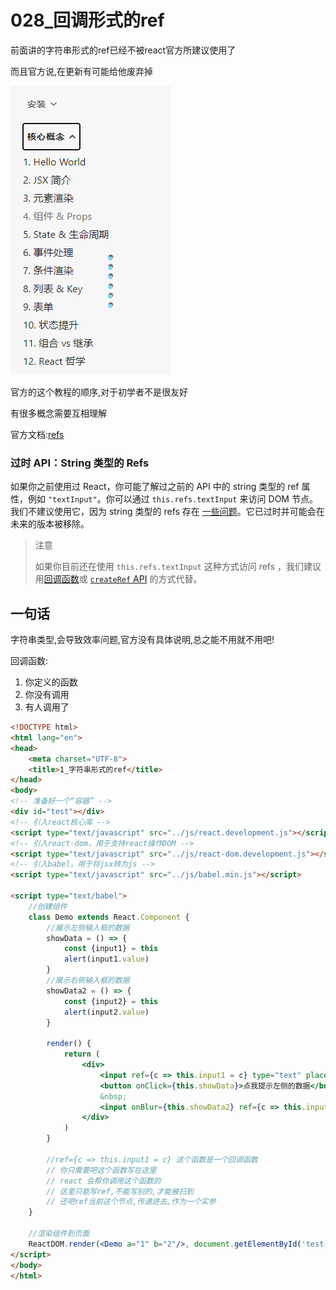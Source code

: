 # 028_回调形式的ref



前面讲的字符串形式的ref已经不被react官方所建议使用了

而且官方说,在更新有可能给他废弃掉

![image-20210310135505391](img/image-20210310135505391.png)

官方的这个教程的顺序,对于初学者不是很友好

有很多概念需要互相理解





官方文档:[refs](https://react.docschina.org/docs/refs-and-the-dom.html)



### 过时 API：String 类型的 Refs

如果你之前使用过 React，你可能了解过之前的 API 中的 string 类型的 ref 属性，例如 `"textInput"`。你可以通过 `this.refs.textInput` 来访问 DOM 节点。我们不建议使用它，因为 string 类型的 refs 存在 [一些问题](https://github.com/facebook/react/pull/8333#issuecomment-271648615)。它已过时并可能会在未来的版本被移除。

> 注意
>
> 如果你目前还在使用 `this.refs.textInput` 这种方式访问 refs ，我们建议用[回调函数](https://react.docschina.org/docs/refs-and-the-dom.html#callback-refs)或 [`createRef` API](https://react.docschina.org/docs/refs-and-the-dom.html#creating-refs) 的方式代替。

## 一句话

字符串类型,会导致效率问题,官方没有具体说明,总之能不用就不用吧!



回调函数:

1. 你定义的函数
2. 你没有调用
3. 有人调用了



```html
<!DOCTYPE html>
<html lang="en">
<head>
    <meta charset="UTF-8">
    <title>1_字符串形式的ref</title>
</head>
<body>
<!-- 准备好一个“容器” -->
<div id="test"></div>
<!-- 引入react核心库 -->
<script type="text/javascript" src="../js/react.development.js"></script>
<!-- 引入react-dom，用于支持react操作DOM -->
<script type="text/javascript" src="../js/react-dom.development.js"></script>
<!-- 引入babel，用于将jsx转为js -->
<script type="text/javascript" src="../js/babel.min.js"></script>

<script type="text/babel">
    //创建组件
    class Demo extends React.Component {
        //展示左侧输入框的数据
        showData = () => {
            const {input1} = this
            alert(input1.value)
        }
        //展示右侧输入框的数据
        showData2 = () => {
            const {input2} = this
            alert(input2.value)
        }

        render() {
            return (
                <div>
                    <input ref={c => this.input1 = c} type="text" placeholder="点击按钮提示数据"/>&nbsp;
                    <button onClick={this.showData}>点我提示左侧的数据</button>
                    &nbsp;
                    <input onBlur={this.showData2} ref={c => this.input2 = c} type="text" placeholder="失去焦点提示数据"/>&nbsp;
                </div>
            )
        }

        //ref={c => this.input1 = c} 这个函数是一个回调函数
		// 你只需要吧这个函数写在这里
		// react 会帮你调用这个函数的
		// 这里只能写ref,不能写别的,才能被扫到
		// 还吧ref当前这个节点,传递进去,作为一个实参
    }

    //渲染组件到页面
    ReactDOM.render(<Demo a="1" b="2"/>, document.getElementById('test'))
</script>
</body>
</html>
```